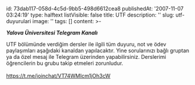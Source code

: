 id: 73dab117-058d-4c5d-9bb5-498d6612cea8
publishedAt: '2007-11-07 03:24:19'
type: halftext
listVisible: false
title: UTF
description: ''
slug: utf-duyurulari
image: ''
tags: []
content: >-
  <p><b><i>Yalova Üniversitesi&nbsp;Telegram&nbsp;Kanalı</i></b></p>

  <p>UTF bölümünde verdiğim dersler ile ilgili tüm duyuru, not ve ödev
  paylaşımları aşağıdaki kanaldan yapılacaktır. Yine sorularınızı bağlı gruptan
  ya da özel mesaj ile Telegram üzerinden yapabilirsiniz. Derslerimi
  öğrencilerin bu grubu takip etmeleri zorunludur.<br><br><a
  href="https://t.me/joinchat/VT74WMIcm1jOh3cW">https://t.me/joinchat/VT74WMIcm1jOh3cW</a><br></p>

  <p><span style="background-color: rgb(232, 234, 235);"><b><a
  href="https://www.forbes.com/sites/laurendebter/2019/10/24/amazon-third-quarter-earnings-one-day-shipping/#3c9ace41377f"></a></b></span></p>

